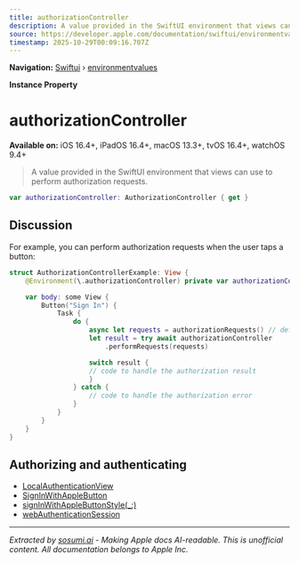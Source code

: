 ```yaml
---
title: authorizationController
description: A value provided in the SwiftUI environment that views can use to perform authorization requests.
source: https://developer.apple.com/documentation/swiftui/environmentvalues/authorizationcontroller
timestamp: 2025-10-29T00:09:16.707Z
---
```


**Navigation:** [Swiftui](/documentation/swiftui) › [environmentvalues](/documentation/swiftui/environmentvalues)

**Instance Property**

# authorizationController

**Available on:** iOS 16.4+, iPadOS 16.4+, macOS 13.3+, tvOS 16.4+, watchOS 9.4+

> A value provided in the SwiftUI environment that views can use to perform authorization requests.

```swift
var authorizationController: AuthorizationController { get }
```

## Discussion

For example, you can perform authorization requests when the user taps a button:

```swift
struct AuthorizationControllerExample: View {
    @Environment(\.authorizationController) private var authorizationController

    var body: some View {
        Button("Sign In") {
            Task {
                do {
                    async let requests = authorizationRequests() // defined elsewhere
                    let result = try await authorizationController
                        .performRequests(requests)

                    switch result {
                    // code to handle the authorization result
                    }
                } catch {
                    // code to handle the authorization error
                }
            }
        }
    }
}
```

## Authorizing and authenticating

- [LocalAuthenticationView](/documentation/LocalAuthentication/LocalAuthenticationView)
- [SignInWithAppleButton](/documentation/AuthenticationServices/SignInWithAppleButton)
- [signInWithAppleButtonStyle(_:)](/documentation/swiftui/view/signinwithapplebuttonstyle(_:))
- [webAuthenticationSession](/documentation/swiftui/environmentvalues/webauthenticationsession)

---

*Extracted by [sosumi.ai](https://sosumi.ai) - Making Apple docs AI-readable.*
*This is unofficial content. All documentation belongs to Apple Inc.*
